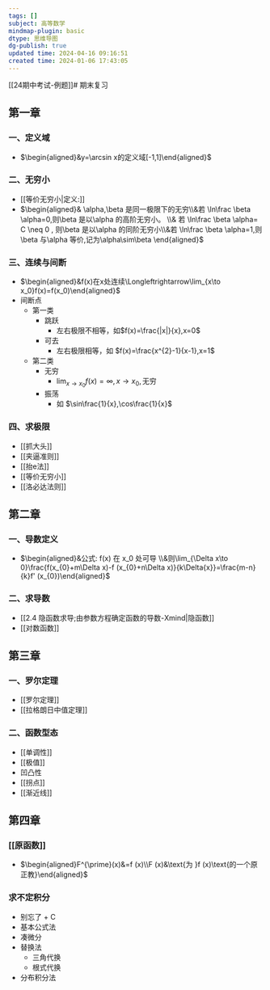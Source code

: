 ```yaml
---
tags: []
subject: 高等数学
mindmap-plugin: basic
dtype: 思维导图
dg-publish: true
updated time: 2024-04-16 09:16:51
created time: 2024-01-06 17:43:05
---
```

[[24期中考试-例题]]# 期末复习
## 第一章
### 一、定义域
- $\begin{aligned}&y=\arcsin x的定义域[-1,1]\end{aligned}$

### 二、无穷小
- [[等价无穷小|定义:]]
- $\begin{aligned}& \alpha,\beta 是同一极限下的无穷\\&若 \ln\frac \beta \alpha=0,则\beta 是以\alpha 的高阶无穷小。 \\& 若 \ln\frac \beta \alpha= C \neq 0 , 则\beta 是以\alpha 的同阶无穷小\\&若 \ln\frac \beta \alpha=1,则\beta 与\alpha 等价,记为\alpha\sim\beta \end{aligned}$

### 三、连续与间断
- $\begin{aligned}&f(x)在x处连续\Longleftrightarrow\lim_{x\to x_0}f(x)=f(x_0)\end{aligned}$
- 间断点
	- 第一类
		- 跳跃
			- 左右极限不相等，如$f(x)=\frac{|x|}{x},x=0$
		- 可去
			- 左右极限相等，如 $f(x)=\frac{x^{2}-1}{x-1},x=1$
	- 第二类
		- 无穷
			- $\lim_{x\to x_0}f(x)=\infty,x\to x_0,\text{无穷}$
		- 振荡
			- 如 $\sin\frac{1}{x},\cos\frac{1}{x}$

### 四、求极限
- [[抓大头]]
- [[夹逼准则]]
- [[抬e法]]
- [[等价无穷小]]
- [[洛必达法则]]

## 第二章
### 一、导数定义
- $\begin{aligned}&公式: f(x) 在 x_0 处可导 \\&则\lim_{\Delta x\to 0}\frac{f(x_{0}+m\Delta x)-f (x_{0}+n\Delta x)}{k\Delta{x}}=\frac{m-n}{k}f' (x_{0})\end{aligned}$

### 二、求导数
- [[2.4 隐函数求导;由参数方程确定函数的导数-Xmind|隐函数]]
- [[对数函数]]

## 第三章
### 一、罗尔定理
- [[罗尔定理]]
- [[拉格朗日中值定理]]

### 二、函数型态
- [[单调性]]
- [[极值]]
- 凹凸性
- [[拐点]]
- [[渐近线]]

## 第四章
### [[原函数]]
- $\begin{aligned}F^{\prime}(x)&=f (x)\\F (x)&\text{为 }f (x)\text{的一个原正教}\end{aligned}$

### 求不定积分
- 别忘了 + C
- 基本公式法
- 凑微分
- 替换法
	- 三角代换
	- 根式代换
- 分布积分法


